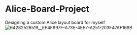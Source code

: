 # Alice-Board-Project
Designing a custom Alice layout board for myself
![64282526519__EF4F997F-A73E-4EE7-A251-203F47AF169B](https://github.com/AltaFour/Alice-Board-Project/assets/78571959/d4dedd9c-03af-44e7-92a1-5d009a0d85f8)
